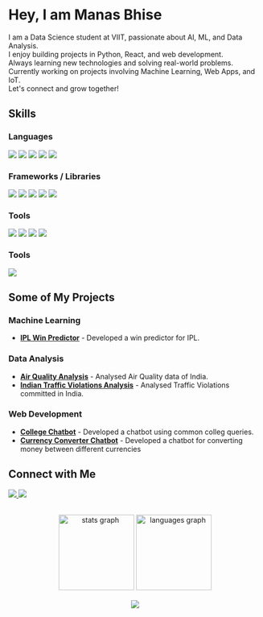 <h1 align="left">Hey, I am Manas Bhise</h1>

<p align="left">
I am a Data Science student at VIIT, passionate about AI, ML, and Data Analysis.<br>
I enjoy building projects in Python, React, and web development.<br>
Always learning new technologies and solving real-world problems.<br>
Currently working on projects involving Machine Learning, Web Apps, and IoT.<br>
Let's connect and grow together!
</p>

<h2 align="left">Skills</h2>

<h3 align="left">Languages</h3>

<p align="left">
  <img src="https://img.shields.io/badge/Python-3776AB?style=for-the-badge&logo=python&logoColor=white" />
  <img src="https://img.shields.io/badge/C++-00599C?style=for-the-badge&logo=c%2B%2B&logoColor=white" />
  <img src="https://img.shields.io/badge/HTML5-E34F26?style=for-the-badge&logo=html5&logoColor=white" />
  <img src="https://img.shields.io/badge/CSS3-1572B6?style=for-the-badge&logo=css3&logoColor=white" />
  <img src="https://img.shields.io/badge/JavaScript-F7DF1E?style=for-the-badge&logo=javascript&logoColor=black" />
</p>

<h3 align="left">Frameworks / Libraries</h3>

<p align="left">
  <img src="https://img.shields.io/badge/Pandas-150458?style=for-the-badge&logo=pandas&logoColor=white" />
  <img src="https://img.shields.io/badge/Numpy-013243?style=for-the-badge&logo=numpy&logoColor=white" />
  <img src="https://img.shields.io/badge/NLTK-00BFA6?style=for-the-badge&logo=nltk&logoColor=white" />
  <img src="https://img.shields.io/badge/TensorFlow-FF6F00?style=for-the-badge&logo=tensorflow&logoColor=white" />
  <img src="https://img.shields.io/badge/Flask-000000?style=for-the-badge&logo=flask&logoColor=white" />
</p>

<h3 align="left">Tools</h3>

<p align="left">
  <img src="https://img.shields.io/badge/Git-F05032?style=for-the-badge&logo=git&logoColor=white" />
  <img src="https://img.shields.io/badge/GitHub-181717?style=for-the-badge&logo=github&logoColor=white" />
  <img src="https://img.shields.io/badge/VSCode-007ACC?style=for-the-badge&logo=visual-studio-code&logoColor=white" />
  <img src="https://img.shields.io/badge/Streamlit-FF4B4B?style=for-the-badge" />
</p>

<h3 align="left">Tools</h3>
  <img src="https://img.shields.io/badge/MySQL-4479A1?style=for-the-badge&logo=mysql&logoColor=white" />


<h2 align="left">Some of My Projects</h2>
<h3 align="left">Machine Learning</h3>
<ul>
  <li>
    <b><a href="https://github.com/ManasBhise/IPL-Win-Predictor" target="_blank">IPL Win Predictor</a></b> - 
    Developed a win predictor for IPL.
  </li>
</ul>

<h3 align="left">Data Analysis</h3>
<ul>
  <li>
    <b><a href="https://github.com/ManasBhise/Air-Quality-Analysis" target="_blank">Air Quality Analysis</a></b> - 
    Analysed Air Quality data of India.
  </li>
  <li>
    <b><a href="https://github.com/ManasBhise/Indian-Traffic-Violations-Analysis" target="_blank">Indian Traffic Violations Analysis</a></b> - 
    Analysed Traffic Violations committed in India.
  </li>
</ul>

<h3 align="left">Web Development</h3>
<ul>
  <li>
    <b><a href="https://github.com/ManasBhise/College-Chatbot" target="_blank">College Chatbot</a></b> - 
    Developed a chatbot using common colleg queries.
  </li>
  <li>
    <b><a href="https://github.com/ManasBhise/Curency-Converter-Chatbot" target="_blank">Currency Converter Chatbot</a></b> - 
    Developed a chatbot for converting money between different currencies
  </li>
</ul>

<h2 align="left">Connect with Me</h2>

<p align="left">
  <a href="www.linkedin.com/in/manas-bhise-3b557a262" target="_blank">
    <img src="https://img.shields.io/badge/LinkedIn-0A66C2?style=for-the-badge&logo=linkedin&logoColor=white" />
  </a>
  <a href="manasbhise@gmail.com" target="_blank">
    <img src="https://img.shields.io/badge/Gmail-D14836?style=for-the-badge&logo=gmail&logoColor=white" />
  </a>
</p>

<br>

<div align="center">
  <img src="https://github-readme-stats.vercel.app/api?username=ManasBhise&hide_title=false&hide_rank=false&show_icons=true&include_all_commits=true&count_private=true&disable_animations=false&theme=dracula&locale=en&hide_border=false&order=1" height="150" alt="stats graph" />
  <img src="https://github-readme-stats.vercel.app/api/top-langs?username=ManasBhise&locale=en&hide_title=false&layout=compact&card_width=320&langs_count=5&theme=dracula&hide_border=false&order=2" height="150" alt="languages graph" />
</div>

<br>

<div align="center">
  <img src="https://profile-counter.glitch.me/ManasBhise/count.svg?" />
</div>

